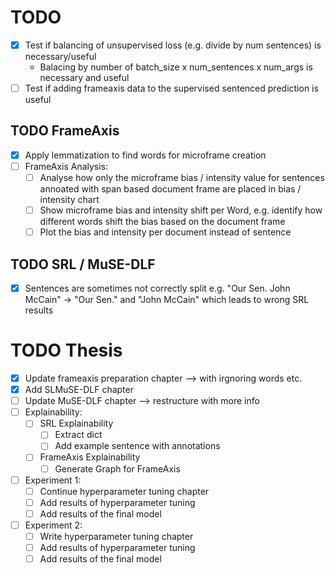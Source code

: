 # TODO

- [x] Test if balancing of unsupervised loss (e.g. divide by num sentences) is necessary/useful
  - Balacing by number of batch_size x num_sentences x num_args is necessary and useful
- [ ] Test if adding frameaxis data to the supervised sentenced prediction is useful

## TODO FrameAxis

- [x] Apply lemmatization to find words for microframe creation
- [ ] FrameAxis Analysis:
  - [ ] Analyse how only the microframe bias / intensity value for sentences annoated with span based document frame are placed in bias / intensity chart
  - [ ] Show microframe bias and intensity shift per Word, e.g. identify how different words shift the bias based on the document frame
  - [ ] Plot the bias and intensity per document instead of sentence

## TODO SRL / MuSE-DLF

- [x] Sentences are sometimes not correctly split e.g. "Our Sen. John McCain" -> "Our Sen." and "John McCain" which leads to wrong SRL results

# TODO Thesis

- [x] Update frameaxis preparation chapter --> with irgnoring words etc.
- [x] Add SLMuSE-DLF chapter
- [ ] Update MuSE-DLF chapter --> restructure with more info
- [ ] Explainability:
  - [ ] SRL Explainability
    - [ ] Extract dict
    - [ ] Add example sentence with annotations
  - [ ] FrameAxis Explainability
    - [ ] Generate Graph for FrameAxis
- [ ] Experiment 1:
  - [ ] Continue hyperparameter tuning chapter
  - [ ] Add results of hyperparameter tuning
  - [ ] Add results of the final model
- [ ] Experiment 2:
  - [ ] Write hyperparameter tuning chapter
  - [ ] Add results of hyperparameter tuning
  - [ ] Add results of the final model
